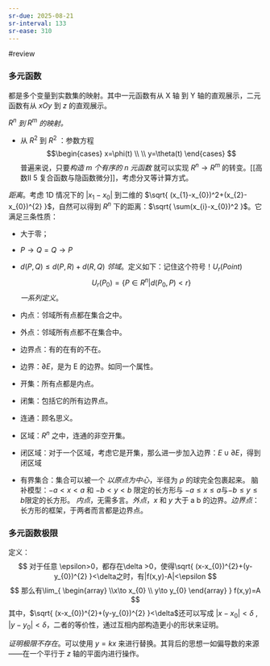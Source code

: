```yaml
---
sr-due: 2025-08-21
sr-interval: 133
sr-ease: 310
---
```


#review 
### 多元函数

都是多个变量到实数集的映射。其中一元函数有从 X 轴 到 Y 轴的直观展示，二元函数有从 $xOy$ 到 $z$ 的直观展示。

*$R^n$ 到 $R^{m}$ 的映射。* 
- 从 $R^{2}$ 到 $R^{2}$ ：参数方程 $$\begin{cases}
x=\phi(t) \\
 \\
y=\theta(t)
\end{cases} $$
普遍来说，只要*构造 $m$ 个有序的 $n$ 元函数* 就可以实现 $R^{n}\to R^{m}$ 的转变。[[高数II 5 复合函数与隐函数微分]]，考虑分叉等计算方式。

*距离*。考虑 1D 情况下的 $|x_{1}-x_{0}|$ 到二维的 $\sqrt{ (x_{1}-x_{0})^2+(x_{2}-x_{0})^{2} }$，自然可以得到 $R^{n}$ 下的距离：$\sqrt{ \sum(x_{i}-x_{0})^2 }$。它满足三条性质：
- 大于零；
- $P\to Q=Q\to P$
- $d(P,Q)\leq d(P,R)+d(R,Q)$
*邻域*。定义如下：记住这个符号！$U_{r}(P oi nt)$
$$
U_{r}(P_{0})=\{ P \in R^{n}|d(P_{0},P)<r \}
$$
*一系列定义*。
- 内点：邻域所有点都在集合之中。
- 外点：邻域所有点都不在集合中。

- 边界点：有的在有的不在。
- 边界：$\partial E$，是为 E 的边界。如同一个属性。

- 开集：所有点都是内点。
- 闭集：包括它的所有边界点。

- 连通：顾名思义。
- 区域：$R^n$ 之中，连通的非空开集。
- 闭区域：对于一个区域，考虑它是开集，那么进一步加入边界：$E \cup \partial E$，得到闭区域
- 有界集合：集合可以被一个 *以原点为中心*，半径为 $\rho$ 的球完全包裹起来。
脑补模型：$-a<x<a$ 和 $-b<y<b$ 限定的长方形与 $-a\leq x\leq a$与$-b\leq y\leq b$限定的长方形。
*内点*，无需多言。*外点*，$x$ 和 $y$ 大于 a b 的边界。*边界点*：长方形的框架，于两者而言都是边界点。

### 多元函数极限

定义：
$$
对于任意 \epsilon>0，都存在\delta >0，使得\sqrt{ (x-x_{0})^{2}+(y-y_{0})^{2} }<\delta之时，有|f(x,y)-A|<\epsilon
$$
$$
那么有\lim_{ \begin{array}
\\x\to x_{0} \\
y\to y_{0}
\end{array} } f(x,y)=A
$$
其中，$\sqrt{ (x-x_{0})^{2}+(y-y_{0})^{2} }<\delta$还可以写成 $|x-x_{0}|<\delta\text{ , }|y-y_{0}|<\delta$，二者的等价性，通过互相内部构造更小的形状来证明。

*证明极限不存在*。可以使用 $y=kx$ 来进行替换。其背后的思想一如偏导数的来源——在一个平行于 $z$ 轴的平面内进行操作。